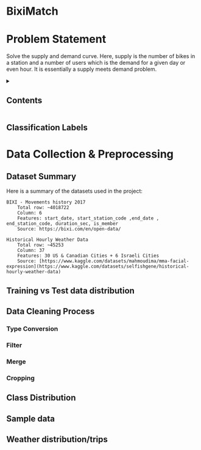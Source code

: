 # BixiMatch

# Problem Statement

Solve the supply and demand curve. Here, supply is the number of bikes in a station and a number of users which is the demand for a given day or even hour. It is essentially a supply meets demand problem.

<details>
  <summary><h2>Contents</h2></summary>
  
  - [Classification Labels](#classification-labels)

  - [Data Collection & Preprocessing](#data-collection--preprocessing)
    - [Dataset Summary](#dataset-summary)
    - [Images/Class Distribution](#imagesclass-distribution)
    - [Data Cleaning Process for Facial Expression Recognition](#data-cleaning-process-for-facial-expression-recognition)
      - [Labeling](#labeling)
      - [Resizing Images](#resizing-images)
      - [Grayscale Conversion](#grayscale-conversion)
      - [Brightness Normalization](#brightness-normalization)
      - [Cropping](#cropping)
    - [Class Distribution](#class-distribution-1)
  - [CNN Architecture , Training, & Evaluation](#cnn-architecture--training--evaluation)
    - [Architecture](#architecture)
  - [Bias Analysis, Model refinement, & deep evaluation](#bias-analysis-model-refinement--deep-evaluation)
    - [Performance Metrics](#performance-metrics)
    - [Variants comparison](#variants-comparison)
    - [Confusion Matrix Analysis](#confusion-matrix-analysis)
      - [Main Model](#main-model)
      - [Variants](#variants)
    - [Impact of Architectural Variations](#impact-of-architectural-variations)
    - [Bias Analysis](#bias-analysis)
      - [Bias detection result](#bias-detection-result)
      - [Bias Mitigation](#bias-mitigation)
      - [Bias detection result after mitigation](#bias-detection-result-after-mitigation)
    - [K-fold Cross Validation](#k-fold-cross-validation)
      - [Original Model](#original-model)
      - [K-fold Model](#k-fold-model)
      - [original vs k-fold](#original-vs-k-fold)
  - [Steps for Running the Python File](#steps-for-running-the-python-file)
    - [Prerequisites](#prerequisites)
    - [Setup the Datasets](#setup-the-datasets)
    - [Setup Virtual Environment](#setup-virtual-environment)
    - [Install Dependencies](#install-dependencies)
    - [Execution Steps](#execution-steps)
    - [Expected Output](#expected-output)

 - [Refecence to the original project](#refecence-to-the-original-project)
  - [Conclusion and Future Work](#conclusion-and-future-work)
</details>

## Classification Labels


# Data Collection & Preprocessing


## Dataset Summary
Here is a summary of the datasets used in the project:

    BIXI - Movements history 2017
        Total row: ~4018722
        Column: 6
        Features: start_date, start_station_code ,end_date , end_station_code, duration_sec, is_member
        Source: https://bixi.com/en/open-data/

    Historical Hourly Weather Data
        Total row: ~45253
        Column: 37
        Features: 30 US & Canadian Cities + 6 Israeli Cities
        Source: [https://www.kaggle.com/datasets/mahmoudima/mma-facial-expression](https://www.kaggle.com/datasets/selfishgene/historical-hourly-weather-data)

## Training vs Test data distribution

## Data Cleaning Process

### Type Conversion

### Filter

### Merge

### Cropping

## Class Distribution

## Sample data

## Weather distribution/trips


